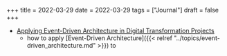 +++
title = 2022-03-29
date = 2022-03-29
tags = ["Journal"]
draft = false
+++

-   [Applying Event-Driven Architecture in Digital Transformation Projects](https://chathura-ekanayake.medium.com/applying-event-driven-architecture-in-digital-transformation-projects-acbcb27440af)
    -   how to apply [Event-Driven Architecture]({{< relref "../topics/event-driven_architecture.md" >}}) to
